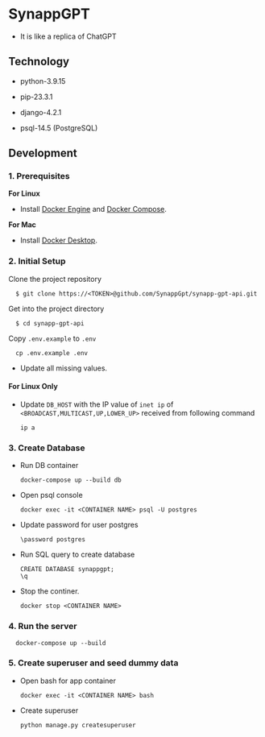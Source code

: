# SynappGPT

- It is like a replica of ChatGPT

## Technology

- python-3.9.15

- pip-23.3.1

- django-4.2.1

- psql-14.5 (PostgreSQL)

## Development

### 1. Prerequisites

**For Linux**

- Install [Docker Engine](https://docs.docker.com/engine/install/) and [Docker Compose](https://docs.docker.com/compose/install/).

**For Mac**

- Install [Docker Desktop](https://docs.docker.com/desktop/install/mac-install/).

### 2. Initial Setup

Clone the project repository

      $ git clone https://<TOKEN>@github.com/SynappGpt/synapp-gpt-api.git

Get into the project directory

      $ cd synapp-gpt-api

Copy `.env.example` to `.env`

      cp .env.example .env

- Update all missing values.

#### For Linux Only

- Update `DB_HOST` with the IP value of `inet ip` of `<BROADCAST,MULTICAST,UP,LOWER_UP>` received from following command

      ip a

### 3. Create Database

- Run DB container

      docker-compose up --build db

- Open psql console

      docker exec -it <CONTAINER NAME> psql -U postgres

- Update password for user postgres

      \password postgres

- Run SQL query to create database

      CREATE DATABASE synappgpt;
      \q

- Stop the continer.

      docker stop <CONTAINER NAME>

### 4. Run the server

      docker-compose up --build

### 5. Create superuser and seed dummy data

- Open bash for app container

      docker exec -it <CONTAINER NAME> bash

- Create superuser

      python manage.py createsuperuser
